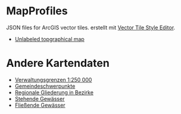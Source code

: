 # MapProfiles
JSON files for ArcGIS vector tiles.
erstellt mit [Vector Tile Style Editor](https://www.arcgis.com/apps/vtseditor/en/#/styles).

* [Unlabeled topgraphical map](https://raw.githubusercontent.com/muteNut/MapProfiles/refs/heads/main/res/WorldTopo_Unabeled.json)

# Andere Kartendaten
* [Verwaltungsgrenzen 1:250 000](https://www.data.gv.at/katalog/de/dataset/vgd-stichtagsdaten-1-250-000)
* [Gemeindeschwerpunkte](https://www.data.gv.at/katalog/dataset/stat_gemeinden-schwerpunkte)
* [Regionale Gliederung in Bezirke](https://www.data.gv.at/katalog/de/dataset/stat_gliederung-osterreichs-in-politische-bezirke131e2)
* [Stehende Gewässer](https://www.data.gv.at/katalog/de/dataset/gesamtgewssernetzstehendegewsser)
* [Fließende Gewässer](https://www.data.gv.at/katalog/de/dataset/gesamtgewssernetzfliessgewsserrouten)

